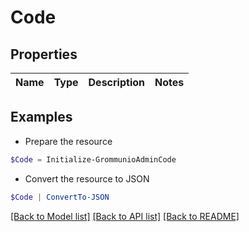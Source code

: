 # Code
## Properties

Name | Type | Description | Notes
------------ | ------------- | ------------- | -------------

## Examples

- Prepare the resource
```powershell
$Code = Initialize-GrommunioAdminCode 
```

- Convert the resource to JSON
```powershell
$Code | ConvertTo-JSON
```

[[Back to Model list]](../README.md#documentation-for-models) [[Back to API list]](../README.md#documentation-for-api-endpoints) [[Back to README]](../README.md)

